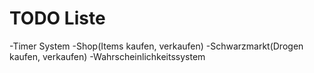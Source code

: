 # TODO Liste
-Timer System
-Shop(Items kaufen, verkaufen)
-Schwarzmarkt(Drogen kaufen, verkaufen)
-Wahrscheinlichkeitssystem

